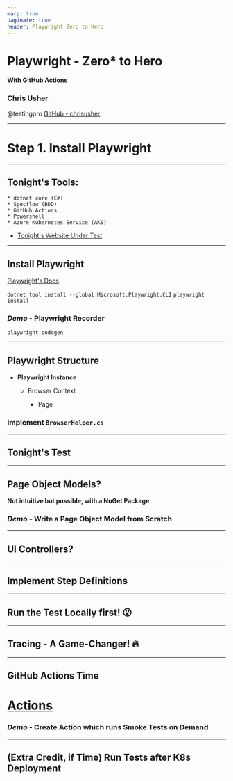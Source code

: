 ```yaml
---
marp: true
paginate: true
header: Playwright Zero to Hero
---
```


# **Playwright** - Zero* to Hero
**With GitHub Actions**

### Chris Usher ###
@testingpro
[GitHub - chrisusher](https://github.com/chrisusher)

--- 

# Step 1. Install Playwright

---

## Tonight's Tools:

    * dotnet core (C#)
    * Specflow (BDD)
    * GitHub Actions
    * Powershell
    * Azure Kubernetes Service (AKS)

- [Tonight's Website Under Test](http://137.135.47.40)

---

## Install Playwright

[Playwright's Docs](https://playwright.dev/)

`dotnet tool install --global Microsoft.Playwright.CLI`
`playwright install`

### *Demo* - Playwright Recorder

`playwright codegen`

--- 

## Playwright Structure

- **Playwright Instance**

    - Browser Context

        - Page

### Implement `BrowserHelper.cs`

--- 

## Tonight's Test

---

## Page Object Models?

**Not intuitive but possible, with a NuGet Package**

### *Demo* - Write a Page Object Model from Scratch 

---

## UI Controllers?

---

## Implement Step Definitions

---

## Run the Test Locally first!  :open_mouth:

---

## Tracing - A Game-Changer!  :fire:

---

## GitHub Actions Time

# [Actions](https://github.com/chrisusher/mslearn-microservices-devops-aspnet-core/actions/new)

### *Demo* - Create Action which runs Smoke Tests on Demand

---

## (Extra Credit, if Time) Run Tests after K8s Deployment